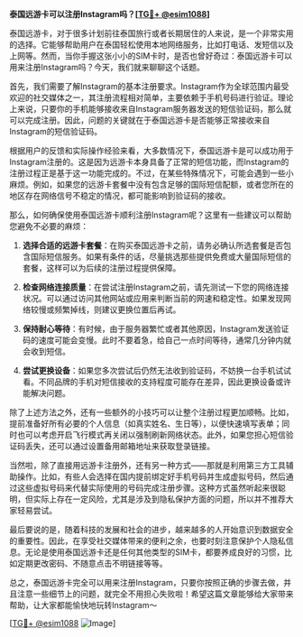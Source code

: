 **泰国远游卡可以注册Instagram吗？[[TG💪+ @esim1088](https://t.me/s/esim1088)]**

泰国远游卡，对于很多计划前往泰国旅行或者长期居住的人来说，是一个非常实用的选择。它能够帮助用户在泰国轻松使用本地网络服务，比如打电话、发短信以及上网等。然而，当你手握这张小小的SIM卡时，是否也曾好奇过：泰国远游卡可以用来注册Instagram吗？今天，我们就来聊聊这个话题。

首先，我们需要了解Instagram的基本注册要求。Instagram作为全球范围内最受欢迎的社交媒体之一，其注册流程相对简单，主要依赖于手机号码进行验证。理论上来说，只要你的手机能够接收来自Instagram服务器发送的短信验证码，那么就可以完成注册。因此，问题的关键就在于泰国远游卡是否能够正常接收来自Instagram的短信验证码。

根据用户的反馈和实际操作经验来看，大多数情况下，泰国远游卡是可以成功用于Instagram注册的。这是因为远游卡本身具备了正常的短信功能，而Instagram的注册过程正是基于这一功能完成的。不过，在某些特殊情况下，可能会遇到一些小麻烦。例如，如果您的远游卡套餐中没有包含足够的国际短信配额，或者您所在的地区存在网络信号不稳定的情况，都可能影响到验证码的接收。

那么，如何确保使用泰国远游卡顺利注册Instagram呢？这里有一些建议可以帮助您避免不必要的麻烦：

1. **选择合适的远游卡套餐**：在购买泰国远游卡之前，请务必确认所选套餐是否包含国际短信服务。如果有条件的话，尽量挑选那些提供免费或大量国际短信的套餐，这样可以为后续的注册过程提供保障。

2. **检查网络连接质量**：在尝试注册Instagram之前，请先测试一下您的网络连接状况。可以通过访问其他网站或应用来判断当前的网速和稳定性。如果发现网络较慢或频繁掉线，则建议更换位置后再试。

3. **保持耐心等待**：有时候，由于服务器繁忙或者其他原因，Instagram发送验证码的速度可能会变慢。此时不要着急，给自己一点时间等待，通常几分钟内就会收到短信。

4. **尝试更换设备**：如果您多次尝试后仍然无法收到验证码，不妨换一台手机试试看。不同品牌的手机对短信接收的支持程度可能存在差异，因此更换设备或许能解决问题。

除了上述方法之外，还有一些额外的小技巧可以让整个注册过程更加顺畅。比如，提前准备好所有必要的个人信息（如真实姓名、生日等），以便快速填写表单；同时也可以考虑开启飞行模式再关闭以强制刷新网络状态。此外，如果您担心短信验证码丢失，还可以通过设置备用邮箱地址来获取登录链接。

当然啦，除了直接用远游卡注册外，还有另一种方式——那就是利用第三方工具辅助操作。比如，有些人会选择在国内提前绑定好手机号码并生成虚拟号码，然后通过这些虚拟号码来代替实际使用的号码完成注册步骤。这种方式虽然听起来很聪明，但实际上存在一定风险，尤其是涉及到隐私保护方面的问题，所以并不推荐大家轻易尝试。

最后要说的是，随着科技的发展和社会的进步，越来越多的人开始意识到数据安全的重要性。因此，在享受社交媒体带来的便利之余，也要时刻注意保护个人隐私信息。无论是使用泰国远游卡还是任何其他类型的SIM卡，都要养成良好的习惯，比如定期更改密码、不随意点击不明链接等等。

总之，泰国远游卡完全可以用来注册Instagram，只要你按照正确的步骤去做，并且注意一些细节上的问题，就完全不用担心失败啦！希望这篇文章能够给大家带来帮助，让大家都能愉快地玩转Instagram～

[[TG💪+ @esim1088](https://t.me/s/esim1088) ![Image](https://i.postimg.cc/4NQfJmqS/Snipaste-2025-05-13-00-14-12.png)]